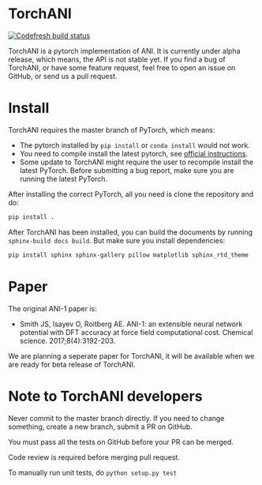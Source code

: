 # TorchANI

[![Codefresh build status]( https://g.codefresh.io/api/badges/build?repoOwner=zasdfgbnm&repoName=torchani&branch=master&pipelineName=torchani&accountName=zasdfgbnm&key=eyJhbGciOiJIUzI1NiJ9.NTk5ZmEwNzI2MTNhNTMwMDAxNTY4MmJm.nnVU1i-VQQSzPcsGxKnMC0wT-y9C2i8xuBZvUjlubYg&type=cf-1)]( https://g.codefresh.io/repositories/zasdfgbnm/torchani/builds?filter=trigger:build;branch:master;service:5b53d92fff9e565ae1f3a5b5~torchani)

TorchANI is a pytorch implementation of ANI. It is currently under alpha release, which means, the API is not stable yet. If you find a bug of TorchANI, or have some feature request, feel free to open an issue on GitHub, or send us a pull request.

# Install

TorchANI requires the master branch of PyTorch, which means:

* The pytorch installed by `pip install` or `conda install` would not work.
* You need to compile install the latest pytorch, see [official instructions](https://github.com/pytorch/pytorch#from-source).
* Some update to TorchANI might require the user to recompile install the latest PyTorch. Before submitting a bug report, make sure you are running the latest PyTorch.

After installing the correct PyTorch, all you need is clone the repository and do:

```bash
pip install .
```

After TorchANI has been installed, you can build the documents by running `sphinx-build docs build`. But make sure you
install dependencies:
```bash
pip install sphinx sphinx-gallery pillow matplotlib sphinx_rtd_theme
```

# Paper

The original ANI-1 paper is:

* Smith JS, Isayev O, Roitberg AE. ANI-1: an extensible neural network potential with DFT accuracy at force field computational cost. Chemical science. 2017;8(4):3192-203.

We are planning a seperate paper for TorchANI, it will be available when we are ready for beta release of TorchANI.

# Note to TorchANI developers

Never commit to the master branch directly. If you need to change something, create a new branch, submit a PR on GitHub.

You must pass all the tests on GitHub before your PR can be merged.

Code review is required before merging pull request.

To manually run unit tests, do `python setup.py test`
